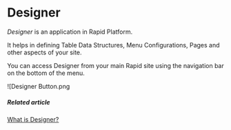 # Designer

*Designer* is an application in Rapid Platform.

It helps in defining Table Data Structures, Menu Configurations, Pages and other aspects of your site.

You can access Designer from your main Rapid site using the navigation bar on the bottom of the menu.

![Designer Button.png

##### **Related article**

[What is Designer?](https://docs.rapidplatform.com/books/experiences/page/what-is-dezigna-designer-application "What is Dezigna (Designer application)?")